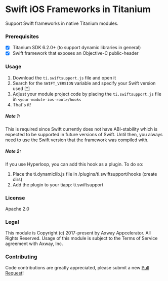 # Swift iOS Frameworks in Titanium
Support Swift frameworks in native Titanium modules.

### Prerequisites
- [x] Titanium SDK 6.2.0+ (to support dynamic libraries in general)
- [x] Swift framework that exposes an Objective-C public-header

### Usage
1. Download the `ti.swiftsupport.js` file and open it
2. Search for the `SWIFT_VERSION` variable and specify your Swift version used [[*](#note-1)]
3. Adjust your module project code by placing the `ti.swiftsupport.js` file in `<your-module-ios-root>/hooks`
5. That's it!

##### Note 1: 
This is required since Swift currently does not have ABI-stability which is expected to be supported in future versions of Swift. Until then, you always need to use the Swift version that the framework was compiled with.

##### Note 2:
If you use Hyperloop, you can add this hook as a plugin. To do so:

  1. Place the ti.dynamiclib.js file in <your-project-root>/plugins/ti.swiftsupport/hooks (create dirs)
  2. Add the plugin to your tiapp: <plugin>ti.swiftsupport</plugin>

### License
Apache 2.0

### Legal
This module is Copyright (c) 2017-present by Axway Appcelerator. All Rights Reserved. Usage of this module is subject 
to the Terms of Service agreement with Axway, Inc. 

### Contributing
Code contributions are greatly appreciated, please submit a new [Pull Request](https://github.com/appcelerator-modules/hook-swift-frameworks/pull/new/master)!
